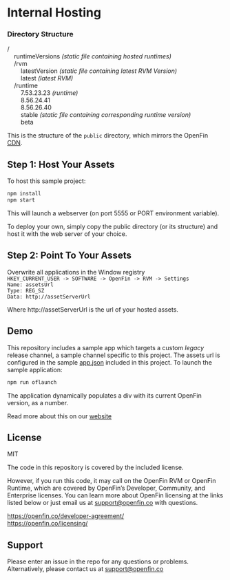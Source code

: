 # Internal Hosting

### Directory Structure

/  
&nbsp;&nbsp;&nbsp;&nbsp;runtimeVersions *(static file containing hosted runtimes)*  
&nbsp;&nbsp;&nbsp;&nbsp;/rvm  
&nbsp;&nbsp;&nbsp;&nbsp;&nbsp;&nbsp;&nbsp;&nbsp;latestVersion *(static file containing latest RVM Version)*  
&nbsp;&nbsp;&nbsp;&nbsp;&nbsp;&nbsp;&nbsp;&nbsp;latest *(latest RVM)*  
&nbsp;&nbsp;&nbsp;&nbsp;/runtime  
&nbsp;&nbsp;&nbsp;&nbsp;&nbsp;&nbsp;&nbsp;&nbsp;7.53.23.23 *(runtime)*  
&nbsp;&nbsp;&nbsp;&nbsp;&nbsp;&nbsp;&nbsp;&nbsp;8.56.24.41  
&nbsp;&nbsp;&nbsp;&nbsp;&nbsp;&nbsp;&nbsp;&nbsp;8.56.26.40  
&nbsp;&nbsp;&nbsp;&nbsp;&nbsp;&nbsp;&nbsp;&nbsp;stable *(static file containing corresponding runtime version)*  
&nbsp;&nbsp;&nbsp;&nbsp;&nbsp;&nbsp;&nbsp;&nbsp;beta  

This is the structure of the `public` directory, which mirrors the OpenFin [CDN](http://cdn.openfin.co/versions/).

## Step 1: Host Your Assets

To host this sample project:

```bash
npm install
npm start
```

This will launch a webserver (on port 5555 or PORT environment variable).

To deploy your own, simply copy the public directory (or its structure) and host it with the web server of your choice.

## Step 2: Point To Your Assets

Overwrite all applications in the Window registry  
`HKEY_CURRENT_USER -> SOFTWARE -> OpenFin -> RVM -> Settings`  
`Name: assetsUrl`  
`Type: REG_SZ`  
`Data: http://assetServerUrl`

Where http://assetServerUrl is the url of your hosted assets.

## Demo

This repository includes a sample app which targets a custom _legacy_ release channel, a sample channel specific to this project. The assets url is configured in the sample [app.json](https://github.com/openfin/hosting-demo/blob/master/app.json#L14) included in this project. To launch the sample application:

```bash
npm run oflaunch
```

The application dynamically populates a div with its current OpenFin version, as a number.

Read more about this on our [website](https://openfin.co/hosting-runtime-rvm-assets/)

## License
MIT

The code in this repository is covered by the included license.

However, if you run this code, it may call on the OpenFin RVM or OpenFin Runtime, which are covered by OpenFin’s Developer, Community, and Enterprise licenses. You can learn more about OpenFin licensing at the links listed below or just email us at support@openfin.co with questions.

https://openfin.co/developer-agreement/ <br/>
https://openfin.co/licensing/

## Support
Please enter an issue in the repo for any questions or problems. Alternatively, please contact us at support@openfin.co 
